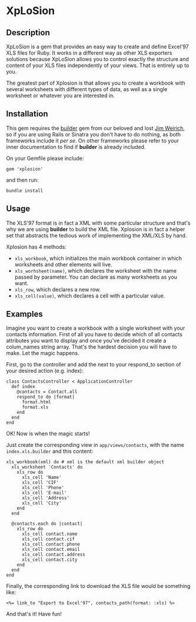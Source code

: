 XpLoSion
========

Description
---------------
XpLoSion is a gem that provides an easy way to create and define Excel'97 XLS files for Ruby. It works in a different way as other XLS exporters solutions because XpLoSion allows you to control exactly the structure and content of your XLS files independently of your views. That is entirely up to you.

The greatest part of Xplosion is that allows you to create a workbook with several worksheets with different types of data, as well as a single worksheet or whatever you are interested in.

Installation
---------------
This gem requires the [builder](https://github.com/jimweirich/builder) gem from our beloved and lost [Jim Weirich](https://github.com/jimweirich), so if you are using Rails or Sinatra you don't have to do nothing, as both frameworks include it *per se*. On other frameworks please refer to your inner documentation to find if **builder** is already included.

On your Gemfile please include:

    gem 'xplosion'

and then run:

    bundle install

Usage
---------
The XLS'97 format is in fact a XML with some particular structure and that's why we are using **builder** to build the XML file. Xplosion is in fact a helper set that abstracts the tedious work of implementing the XML/XLS by hand.

Xplosion has 4 methods:

* `xls_workbook`, which initializes the main workbook container in which worksheets and other elements will live.
* `xls_worhsheet(name)`, which declares the worksheet with the name passed by parameter. You can declare as many worksheets as you want.
* `xls_row`, which declares a new row.
* `xls_cell(value)`, which declares a cell with a particular value.

Examples
---------
Imagine you want to create a workbook with a single worksheet with your contacts information. First of all you have to decide which of all contacts attributes you want to display and once you've decided it create a colum_names string array. That's the hardest decision you will have to make. Let the magic happens.

First, go to the controller and add the next to your respond_to section of your desired action (e.g. index):

    class ContactsController < ApplicationController
      def index
        @contacts = Contact.all
        respond_to do |format|
          format.html
          format.xls
        end
      end
    end

OK! Now is when the magic starts!

Just create the corresponding view in `app/views/contacts`, with the name `index.xls.builder` and this content:

    xls_workbook(xml) do # xml is the default xml builder object
      xls_worksheet 'Contacts' do
        xls_row do
          xls_cell 'Name'
          xls_cell 'CIF'
          xls_cell 'Phone'
          xls_cell 'E-mail'
          xls_cell 'Address'
          xls_cell 'City'
        end
      end

      @contacts.each do |contact|
        xls_row do
          xls_cell contact.name
          xls_cell contact.cif
          xls_cell contact.phone
          xls_cell contact.email
          xls_cell contact.address
          xls_cell contact.city
        end
      end
    end

Finally, the corresponding link to download the XLS file would be something like:

    <%= link_to "Export to Excel'97", contacts_path(format: :xls) %>

And that's it! Have fun!
